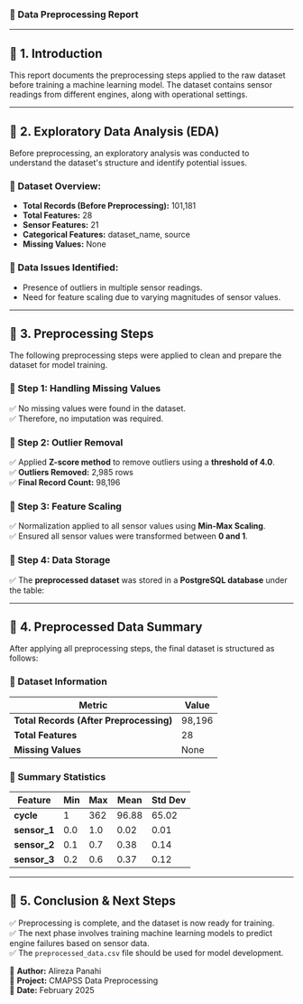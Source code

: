 ### **📄 Data Preprocessing Report**
---

## **📌 1. Introduction**
This report documents the preprocessing steps applied to the raw dataset before training a machine learning model. The dataset contains sensor readings from different engines, along with operational settings.

---

## **📌 2. Exploratory Data Analysis (EDA)**  
Before preprocessing, an exploratory analysis was conducted to understand the dataset's structure and identify potential issues.

### **🔹 Dataset Overview:**
- **Total Records (Before Preprocessing):** 101,181  
- **Total Features:** 28  
- **Sensor Features:** 21  
- **Categorical Features:** dataset_name, source  
- **Missing Values:** None  

### **🔹 Data Issues Identified:**
- Presence of outliers in multiple sensor readings.  
- Need for feature scaling due to varying magnitudes of sensor values.  

---

## **📌 3. Preprocessing Steps**  
The following preprocessing steps were applied to clean and prepare the dataset for model training.

### **🔹 Step 1: Handling Missing Values**  
✅ No missing values were found in the dataset.  
✅ Therefore, no imputation was required.  

### **🔹 Step 2: Outlier Removal**  
✅ Applied **Z-score method** to remove outliers using a **threshold of 4.0**.  
✅ **Outliers Removed:** 2,985 rows  
✅ **Final Record Count:** 98,196  

### **🔹 Step 3: Feature Scaling**  
✅ Normalization applied to all sensor values using **Min-Max Scaling**.  
✅ Ensured all sensor values were transformed between **0 and 1**.  

### **🔹 Step 4: Data Storage**  
✅ The **preprocessed dataset** was stored in a **PostgreSQL database** under the table:  


---

## **📌 4. Preprocessed Data Summary**  
After applying all preprocessing steps, the final dataset is structured as follows:

### **🔹 Dataset Information**  
| Metric | Value |
|--------|-------|
| **Total Records (After Preprocessing)** | 98,196 |
| **Total Features** | 28 |
| **Missing Values** | None |

### **🔹 Summary Statistics**  
| Feature | Min | Max | Mean | Std Dev |
|---------|-----|-----|------|---------|
| **cycle** | 1 | 362 | 96.88 | 65.02 |
| **sensor_1** | 0.0 | 1.0 | 0.02 | 0.01 |
| **sensor_2** | 0.1 | 0.7 | 0.38 | 0.14 |
| **sensor_3** | 0.2 | 0.6 | 0.37 | 0.12 |

---

## **📌 5. Conclusion & Next Steps**  
✅ Preprocessing is complete, and the dataset is now ready for training.  
✅ The next phase involves training machine learning models to predict engine failures based on sensor data.  
✅ The `preprocessed_data.csv` file should be used for model development.  

📍 **Author:** Alireza Panahi  
📍 **Project:** CMAPSS Data Preprocessing  
📍 **Date:** February 2025  
